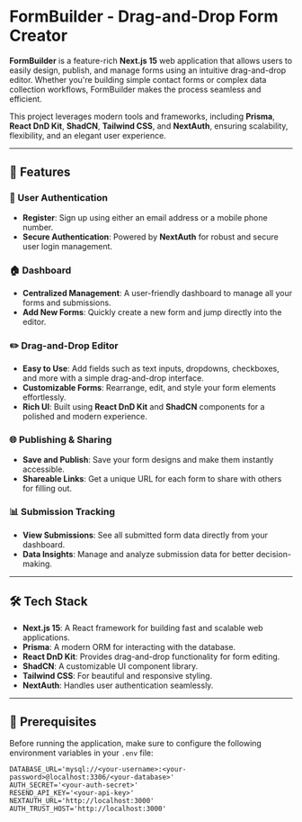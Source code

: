 # FormBuilder - Drag-and-Drop Form Creator  

**FormBuilder** is a feature-rich **Next.js 15** web application that allows users to easily design, publish, and manage forms using an intuitive drag-and-drop editor. Whether you're building simple contact forms or complex data collection workflows, FormBuilder makes the process seamless and efficient.  

This project leverages modern tools and frameworks, including **Prisma**, **React DnD Kit**, **ShadCN**, **Tailwind CSS**, and **NextAuth**, ensuring scalability, flexibility, and an elegant user experience.  

---

## 🚀 Features  

### 🔑 User Authentication  
- **Register**: Sign up using either an email address or a mobile phone number.  
- **Secure Authentication**: Powered by **NextAuth** for robust and secure user login management.  

### 🏠 Dashboard  
- **Centralized Management**: A user-friendly dashboard to manage all your forms and submissions.  
- **Add New Forms**: Quickly create a new form and jump directly into the editor.  

### ✏️ Drag-and-Drop Editor  
- **Easy to Use**: Add fields such as text inputs, dropdowns, checkboxes, and more with a simple drag-and-drop interface.  
- **Customizable Forms**: Rearrange, edit, and style your form elements effortlessly.  
- **Rich UI**: Built using **React DnD Kit** and **ShadCN** components for a polished and modern experience.  

### 🌐 Publishing & Sharing  
- **Save and Publish**: Save your form designs and make them instantly accessible.  
- **Shareable Links**: Get a unique URL for each form to share with others for filling out.  

### 📊 Submission Tracking  
- **View Submissions**: See all submitted form data directly from your dashboard.  
- **Data Insights**: Manage and analyze submission data for better decision-making.  

---

## 🛠️ Tech Stack  

- **Next.js 15**: A React framework for building fast and scalable web applications.  
- **Prisma**: A modern ORM for interacting with the database.  
- **React DnD Kit**: Provides drag-and-drop functionality for form editing.  
- **ShadCN**: A customizable UI component library.  
- **Tailwind CSS**: For beautiful and responsive styling.  
- **NextAuth**: Handles user authentication seamlessly.  

---

## 🛑 Prerequisites  

Before running the application, make sure to configure the following environment variables in your `.env` file:  

```env
DATABASE_URL='mysql://<your-username>:<your-password>@localhost:3306/<your-database>'
AUTH_SECRET='<your-auth-secret>'
RESEND_API_KEY='<your-api-key>'
NEXTAUTH_URL='http://localhost:3000'
AUTH_TRUST_HOST='http://localhost:3000'
